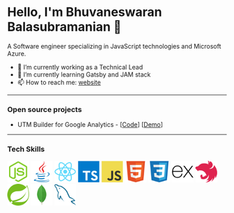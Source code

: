 # Hello, I'm Bhuvaneswaran Balasubramanian 👋

A Software engineer specializing in JavaScript technologies and Microsoft Azure.

- 🔭 I’m currently working as a Technical Lead
- 🌱 I’m currently learning Gatsby and JAM stack
- 📫 How to reach me: <a href="https://www.bhuvaneswaran.com">website</a>

---

### Open source projects

- UTM Builder for Google Analytics - [[Code](https://github.com/bhuvanbalasubramanian/utmbuilder)] [[Demo](https://utmbuilderga.netlify.app)]

---
### Tech Skills
 <div class="tools-icon">
  <img
    src="https://raw.githubusercontent.com/devicons/devicon/master/icons/nodejs/nodejs-original.svg"
    alt="nodejs"
    width="50px"
    height="50px"
  />
  <img
    src="https://raw.githubusercontent.com/devicons/devicon/master/icons/java/java-original.svg"
    alt="java"
    width="50px"
    height="50px"
  />
  <img
    src="https://raw.githubusercontent.com/devicons/devicon/master/icons/react/react-original.svg"
    alt="react"
    width="50px"
    height="50px"
  />
  <img
    src="https://raw.githubusercontent.com/devicons/devicon/master/icons/typescript/typescript-original.svg"
    alt="typescript"
    width="50px"
    height="50px"
  />
  <img
    src="https://raw.githubusercontent.com/devicons/devicon/master/icons/javascript/javascript-original.svg"
    alt="javascript"
    width="50px"
    height="50px"
  />
  <img
    src="https://raw.githubusercontent.com/devicons/devicon/master/icons/html5/html5-original.svg"
    alt="html5"
    width="50px"
    height="50px"
  />
  <img
    src="https://raw.githubusercontent.com/devicons/devicon/master/icons/css3/css3-original.svg"
    alt="css3"
    width="50px"
    height="50px"
  />
  <img
    src="https://raw.githubusercontent.com/devicons/devicon/master/icons/express/express-original.svg"
    alt="css3"
    width="50px"
    height="50px"
  />
  <img
    src="https://raw.githubusercontent.com/devicons/devicon/master/icons/nestjs/nestjs-plain.svg"
    alt="nestjs"
    width="50px"
    height="50px"
  />
  <img
    src="https://raw.githubusercontent.com/devicons/devicon/master/icons/spring/spring-original.svg"
    alt="spring"
    width="50px"
    height="50px"
  />
  <img
    src="https://raw.githubusercontent.com/devicons/devicon/master/icons/mongodb/mongodb-original.svg"
    alt="mongodb"
    width="50px"
    height="50px"
  />
  <img
    src="https://raw.githubusercontent.com/devicons/devicon/master/icons/mysql/mysql-original.svg"
    alt="mysql"
    width="50px"
    height="50px"
  />
</div>

